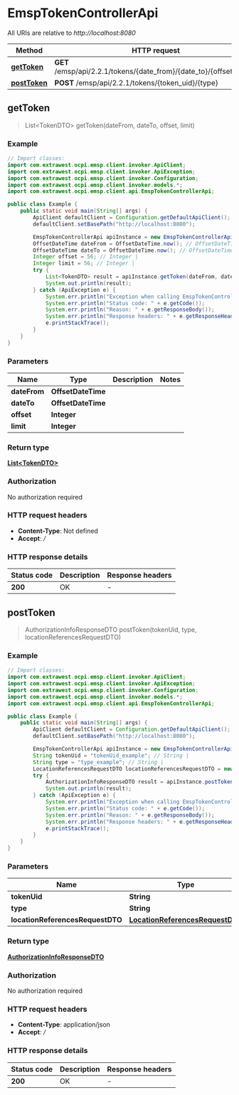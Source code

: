 # EmspTokenControllerApi

All URIs are relative to *http://localhost:8080*

| Method | HTTP request | Description |
|------------- | ------------- | -------------|
| [**getToken**](EmspTokenControllerApi.md#getToken) | **GET** /emsp/api/2.2.1/tokens/{date_from}/{date_to}/{offset}/{limit} |  |
| [**postToken**](EmspTokenControllerApi.md#postToken) | **POST** /emsp/api/2.2.1/tokens/{token_uid}/{type} |  |



## getToken

> List&lt;TokenDTO&gt; getToken(dateFrom, dateTo, offset, limit)



### Example

```java
// Import classes:
import com.extrawest.ocpi.emsp.client.invoker.ApiClient;
import com.extrawest.ocpi.emsp.client.invoker.ApiException;
import com.extrawest.ocpi.emsp.client.invoker.Configuration;
import com.extrawest.ocpi.emsp.client.invoker.models.*;
import com.extrawest.ocpi.emsp.client.api.EmspTokenControllerApi;

public class Example {
    public static void main(String[] args) {
        ApiClient defaultClient = Configuration.getDefaultApiClient();
        defaultClient.setBasePath("http://localhost:8080");

        EmspTokenControllerApi apiInstance = new EmspTokenControllerApi(defaultClient);
        OffsetDateTime dateFrom = OffsetDateTime.now(); // OffsetDateTime | 
        OffsetDateTime dateTo = OffsetDateTime.now(); // OffsetDateTime | 
        Integer offset = 56; // Integer | 
        Integer limit = 56; // Integer | 
        try {
            List<TokenDTO> result = apiInstance.getToken(dateFrom, dateTo, offset, limit);
            System.out.println(result);
        } catch (ApiException e) {
            System.err.println("Exception when calling EmspTokenControllerApi#getToken");
            System.err.println("Status code: " + e.getCode());
            System.err.println("Reason: " + e.getResponseBody());
            System.err.println("Response headers: " + e.getResponseHeaders());
            e.printStackTrace();
        }
    }
}
```

### Parameters


| Name | Type | Description  | Notes |
|------------- | ------------- | ------------- | -------------|
| **dateFrom** | **OffsetDateTime**|  | |
| **dateTo** | **OffsetDateTime**|  | |
| **offset** | **Integer**|  | |
| **limit** | **Integer**|  | |

### Return type

[**List&lt;TokenDTO&gt;**](TokenDTO.md)

### Authorization

No authorization required

### HTTP request headers

- **Content-Type**: Not defined
- **Accept**: */*


### HTTP response details
| Status code | Description | Response headers |
|-------------|-------------|------------------|
| **200** | OK |  -  |


## postToken

> AuthorizationInfoResponseDTO postToken(tokenUid, type, locationReferencesRequestDTO)



### Example

```java
// Import classes:
import com.extrawest.ocpi.emsp.client.invoker.ApiClient;
import com.extrawest.ocpi.emsp.client.invoker.ApiException;
import com.extrawest.ocpi.emsp.client.invoker.Configuration;
import com.extrawest.ocpi.emsp.client.invoker.models.*;
import com.extrawest.ocpi.emsp.client.api.EmspTokenControllerApi;

public class Example {
    public static void main(String[] args) {
        ApiClient defaultClient = Configuration.getDefaultApiClient();
        defaultClient.setBasePath("http://localhost:8080");

        EmspTokenControllerApi apiInstance = new EmspTokenControllerApi(defaultClient);
        String tokenUid = "tokenUid_example"; // String | 
        String type = "type_example"; // String | 
        LocationReferencesRequestDTO locationReferencesRequestDTO = new LocationReferencesRequestDTO(); // LocationReferencesRequestDTO | 
        try {
            AuthorizationInfoResponseDTO result = apiInstance.postToken(tokenUid, type, locationReferencesRequestDTO);
            System.out.println(result);
        } catch (ApiException e) {
            System.err.println("Exception when calling EmspTokenControllerApi#postToken");
            System.err.println("Status code: " + e.getCode());
            System.err.println("Reason: " + e.getResponseBody());
            System.err.println("Response headers: " + e.getResponseHeaders());
            e.printStackTrace();
        }
    }
}
```

### Parameters


| Name | Type | Description  | Notes |
|------------- | ------------- | ------------- | -------------|
| **tokenUid** | **String**|  | |
| **type** | **String**|  | |
| **locationReferencesRequestDTO** | [**LocationReferencesRequestDTO**](LocationReferencesRequestDTO.md)|  | |

### Return type

[**AuthorizationInfoResponseDTO**](AuthorizationInfoResponseDTO.md)

### Authorization

No authorization required

### HTTP request headers

- **Content-Type**: application/json
- **Accept**: */*


### HTTP response details
| Status code | Description | Response headers |
|-------------|-------------|------------------|
| **200** | OK |  -  |

